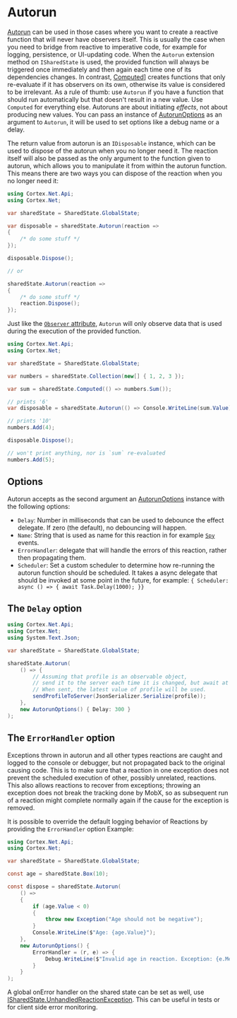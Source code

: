 # Autorun

[Autorun](xref:Cortex.Net.Api.SharedStateReactionExtensions.Autorun(Cortex.Net.ISharedState,Action{Cortex.Net.Core.Reaction},Cortex.Net.AutorunOptions)) can be used in those cases where you want to create a reactive function that will never have observers itself.
This is usually the case when you need to bridge from reactive to imperative code, for example for logging, persistence, or UI-updating code.
When the `Autorun` extension method on `ISharedState` is used, the provided function will always be triggered once immediately and then again each time one of its dependencies changes.
In contrast, [Computed](computed.md)] creates functions that only re-evaluate if it has
observers on its own, otherwise its value is considered to be irrelevant.
As a rule of thumb: use `Autorun` if you have a function that should run automatically but that doesn't result in a new value.
Use `Computed` for everything else. Autoruns are about initiating _effects_, not about producing new values.
You can pass an instance of [AutorunOptions](xref:Cortex.Net.AutorunOptions) as an argument to `Autorun`, it will be used to set options like a debug name or a delay.

The return value from autorun is an `IDisposable` instance, which can be used to dispose of the autorun when you no longer need it. The reaction itself will also be passed as the only argument to the function given to autorun, which allows you to manipulate it from within the autorun function. This means there are two ways you can dispose of the reaction when you no longer need it:

```csharp
using Cortex.Net.Api;
using Cortex.Net;

var sharedState = SharedState.GlobalState;

var disposable = sharedState.Autorun(reaction =>
{
    /* do some stuff */
});

disposable.Dispose();

// or

sharedState.Autorun(reaction =>
{
    /* do some stuff */
    reaction.Dispose();
});
```

Just like the [`Observer` attribute](observer.md), `Autorun` will only observe data that is used during the execution of the provided function.

```csharp
using Cortex.Net.Api;
using Cortex.Net;

var sharedState = SharedState.GlobalState;

var numbers = sharedState.Collection(new[] { 1, 2, 3 });

var sum = sharedState.Computed(() => numbers.Sum());

// prints '6'
var disposable = sharedState.Autorun(() => Console.WriteLine(sum.Value));

// prints '10'
numbers.Add(4);

disposable.Dispose();

// won't print anything, nor is `sum` re-evaluated
numbers.Add(5);
```

## Options

Autorun accepts as the second argument an [AutorunOptions](xref:Cortex.Net.AutorunOptions) instance with the following options:

-   `Delay`: Number in milliseconds that can be used to debounce the effect delegate. If zero (the default), no debouncing will happen.
-   `Name`: String that is used as name for this reaction in for example [`Spy`](spy.md) events.
-   `ErrorHandler`: delegate that will handle the errors of this reaction, rather then propagating them.
-   `Scheduler`: Set a custom scheduler to determine how re-running the autorun function should be scheduled. It takes a async delegate that should be invoked at some point in the future, for example: `{ Scheduler: async () => { await Task.Delay(1000); }}`

## The `Delay` option

```csharp
using Cortex.Net.Api;
using Cortex.Net;
using System.Text.Json;

var sharedState = SharedState.GlobalState;

sharedState.Autorun(
    () => {
        // Assuming that profile is an observable object,
        // send it to the server each time it is changed, but await at least 300 milliseconds before sending it.
        // When sent, the latest value of profile will be used.
        sendProfileToServer(JsonSerializer.Serialize(profile));
    },
    new AutorunOptions() { Delay: 300 }
);
```

## The `ErrorHandler` option

Exceptions thrown in autorun and all other types reactions are caught and logged to the console or debugger, but not propagated back to the original causing code.
This is to make sure that a reaction in one exception does not prevent the scheduled execution of other, possibly unrelated, reactions.
This also allows reactions to recover from exceptions; throwing an exception does not break the tracking done by MobX,
so as subsequent run of a reaction might complete normally again if the cause for the exception is removed.

It is possible to override the default logging behavior of Reactions by providing the `ErrorHandler` option
Example:

```csharp
using Cortex.Net.Api;
using Cortex.Net;

var sharedState = SharedState.GlobalState;

const age = sharedState.Box(10);

const dispose = sharedState.Autorun(
    () => 
    {
        if (age.Value < 0)
        {
            throw new Exception("Age should not be negative");
        } 
        Console.WriteLine($"Age: {age.Value}");
    },
    new AutorunOptions() {
        ErrorHandler = (r, e) => {
            Debug.WriteLine($"Invalid age in reaction. Exception: {e.Message}");
        }
    }
);
```

A global onError handler on the shared state can be set as well, use [ISharedState.UnhandledReactionException](xref:Cortex.Net.ISharedState.UnhandledReactionException). This can be useful in tests or for client side error monitoring.
